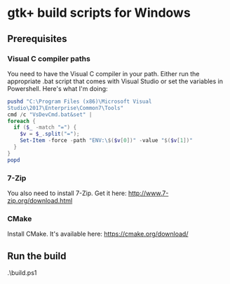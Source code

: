 gtk+ build scripts for Windows
==============================

Prerequisites
-------------

### Visual C compiler paths ###

You need to have the Visual C compiler in your path. Either run the appropriate
.bat script that comes with Visual Studio or set the variables in Powershell.
Here's what I'm doing:

```powershell
pushd "C:\Program Files (x86)\Microsoft Visual
Studio\2017\Enterprise\Common7\Tools"
cmd /c "VsDevCmd.bat&set" |
foreach {
  if ($_ -match "=") {
    $v = $_.split("=");
    Set-Item -force -path "ENV:\$($v[0])" -value "$($v[1])"
  }
}
popd
```

### 7-Zip ###

You also need to install 7-Zip. Get it here: http://www.7-zip.org/download.html

### CMake ###

Install CMake. It's available here: https://cmake.org/download/


Run the build
-------------

.\build.ps1
